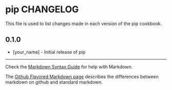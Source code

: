 pip CHANGELOG
=============

This file is used to list changes made in each version of the pip cookbook.

0.1.0
-----
- [your_name] - Initial release of pip

- - -
Check the [Markdown Syntax Guide](http://daringfireball.net/projects/markdown/syntax) for help with Markdown.

The [Github Flavored Markdown page](http://github.github.com/github-flavored-markdown/) describes the differences between markdown on github and standard markdown.
